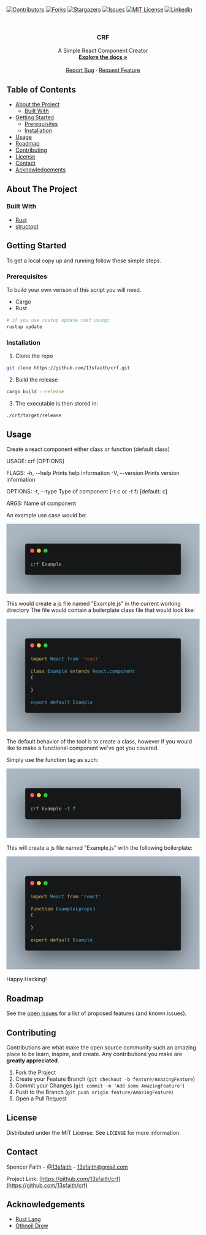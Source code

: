 <!-- Huge Shoutout to Othneil Drew for this template
(https://github.com/othneildrew/Best-README-Template/blob/master/BLANK_README.md)
-->



<!-- PROJECT SHIELDS -->
<!--
*** I'm using markdown "reference style" links for readability.
*** Reference links are enclosed in brackets [ ] instead of parentheses ( ).
*** See the bottom of this document for the declaration of the reference variables
*** for contributors-url, forks-url, etc. This is an optional, concise syntax you may use.
*** https://www.markdownguide.org/basic-syntax/#reference-style-links
-->
[![Contributors][contributors-shield]][contributors-url]
[![Forks][forks-shield]][forks-url]
[![Stargazers][stars-shield]][stars-url]
[![Issues][issues-shield]][issues-url]
[![MIT License][license-shield]][license-url]
[![LinkedIn][linkedin-shield]][linkedin-url]



<!-- PROJECT LOGO -->
<br />
<p align="center">
  <h3 align="center">CRF</h3>

  <p align="center">
    A Simple React Component Creator
    <br />
    <a href="https://github.com/13sfaith/crf"><strong>Explore the docs »</strong></a>
    <br />
    <br />
    <a href="https://github.com/13sfaith/crf/issues">Report Bug</a>
    ·
    <a href="https://github.com/13sfaith/crf/issues">Request Feature</a>
  </p>
</p>


<!-- TABLE OF CONTENTS -->
## Table of Contents

* [About the Project](#about-the-project)
  * [Built With](#built-with)
* [Getting Started](#getting-started)
  * [Prerequisites](#prerequisites)
  * [Installation](#installation)
* [Usage](#usage)
* [Roadmap](#roadmap)
* [Contributing](#contributing)
* [License](#license)
* [Contact](#contact)
* [Acknowledgements](#acknowledgements)



<!-- ABOUT THE PROJECT -->
## About The Project

### Built With

* [Rust](https://www.rust-lang.org/)
* [structopt](https://docs.rs/structopt/0.3.16/structopt/)



<!-- GETTING STARTED -->
## Getting Started

To get a local copy up and running follow these simple steps.

### Prerequisites

To build your own verison of this script you will need.

* Cargo
* Rust
```sh
# if you use rustup update rust using:
rustup update
```

### Installation

1. Clone the repo
```sh
git clone https://github.com/13sfaith/crf.git
```
2. Build the release
```sh
cargo build --release
```
3. The executable is then stored in: 
```sh
./crf/target/release
```

<!-- USAGE EXAMPLES -->
## Usage

Create a react component either class or function (default class)

USAGE:
    crf [OPTIONS] <name>

FLAGS:
    -h, --help       Prints help information
    -V, --version    Prints version information

OPTIONS:
    -t, --type <comp-type>    Type of component (-t c or -t f) [default: c]

ARGS:
    <name>    Name of component

An example use case would be:

<img src="images/example-use.png" alt="example image" />

This would create a js file named "Example.js" in the current working directory 
The file would contain a boilerplate class file that would look like:

<img src="images/example-class.png" alt="example class"/>

The default behavior of the tool is to create a class, however if you would like to make a functional component we've got you covered.

Simply use the function tag as such:

<img src="images/example-use-func.png" alt="example imag"/>

This will create a js file named "Example.js" with the following boilerplate:

<img src="images/example-func.png" alt="example function"/>

Happy Hacking!

<!-- ROADMAP -->
## Roadmap

See the [open issues](https://github.com/13sfaith/crf/issues) for a list of proposed features (and known issues).



<!-- CONTRIBUTING -->
## Contributing

Contributions are what make the open source community such an amazing place to be learn, inspire, and create. Any contributions you make are **greatly appreciated**.

1. Fork the Project
2. Create your Feature Branch (`git checkout -b feature/AmazingFeature`)
3. Commit your Changes (`git commit -m 'Add some AmazingFeature'`)
4. Push to the Branch (`git push origin feature/AmazingFeature`)
5. Open a Pull Request



<!-- LICENSE -->
## License

Distributed under the MIT License. See `LICENSE` for more information.



<!-- CONTACT -->
## Contact

Spencer Faith - [@13sfaith](https://twitter.com/13sfaith) - 13sfaith@gmail.com

Project Link: [https://github.com/13sfaith/crf](https://github.com/13sfaith/crf)



<!-- ACKNOWLEDGEMENTS -->
## Acknowledgements

* [Rust Lang](https://www.rust-lang.org/)
* [Othneil Drew](https://github.com/othneildrew)





<!-- MARKDOWN LINKS & IMAGES -->
<!-- https://www.markdownguide.org/basic-syntax/#reference-style-links -->
[contributors-shield]: https://img.shields.io/github/contributors/13sfaith/repo.svg?style=flat-square
[contributors-url]: https://github.com/13sfaith/crf/graphs/contributors
[forks-shield]: https://img.shields.io/github/forks/13sfaith/repo.svg?style=flat-square
[forks-url]: https://github.com/13sfaith/crf/network/members
[stars-shield]: https://img.shields.io/github/stars/13sfaith/repo.svg?style=flat-square
[stars-url]: https://github.com/13sfaith/crf/stargazers
[issues-shield]: https://img.shields.io/github/issues/13sfaith/repo.svg?style=flat-square
[issues-url]: https://github.com/13sfaith/crf/issues
[license-shield]: https://img.shields.io/github/license/13sfaith/repo.svg?style=flat-square
[license-url]: https://github.com/13sfaith/crf/blob/main/LICENSE.txt
[linkedin-shield]: https://img.shields.io/badge/-LinkedIn-black.svg?style=flat-square&logo=linkedin&colorB=555
[linkedin-url]: https://linkedin.com/in/spencer-faith-725486194/
[product-screenshot]: images/screenshot.png
